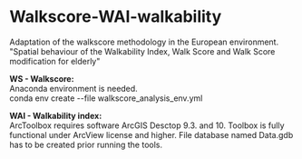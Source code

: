 # Walkscore-WAI-walkability

Adaptation of the walkscore methodology in the European environment.<br>
"Spatial behaviour of the Walkability Index, Walk Score and Walk Score modification for elderly"

**WS - Walkscore:**<br>
Anaconda environment is needed.<br>
conda env create --file walkscore_analysis_env.yml

**WAI - Walkability index:**<br>
ArcToolbox requires software ArcGIS Desctop 9.3. and 10.
Toolbox is fully functional under ArcView license and higher.
File database named Data.gdb has to be created prior running the tools.

